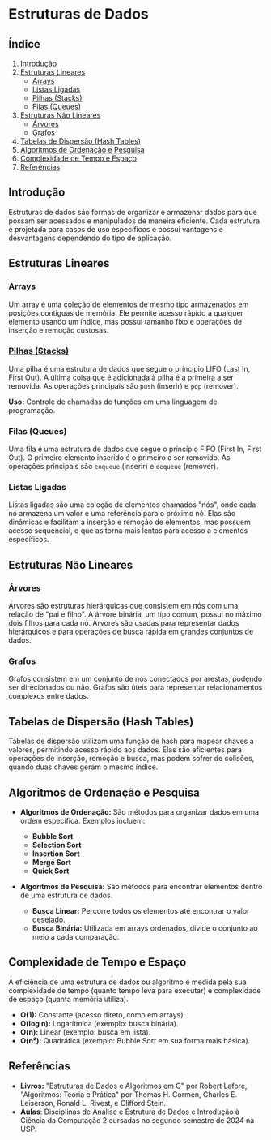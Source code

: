 # Estruturas de Dados

## Índice
1. [Introdução](#introdução)
2. [Estruturas Lineares](#estruturas-lineares)
   - [Arrays](#arrays)
   - [Listas Ligadas](#listas-ligadas)
   - [Pilhas (Stacks)](#pilhas-stacks)
   - [Filas (Queues)](#filas-queues)
3. [Estruturas Não Lineares](#estruturas-não-lineares)
   - [Árvores](#árvores)
   - [Grafos](#grafos)
4. [Tabelas de Dispersão (Hash Tables)](#tabelas-de-dispersão-hash-tables)
5. [Algoritmos de Ordenação e Pesquisa](#algoritmos-de-ordenação-e-pesquisa)
6. [Complexidade de Tempo e Espaço](#complexidade-de-tempo-e-espaço)
7. [Referências](#referências)

## Introdução
Estruturas de dados são formas de organizar e armazenar dados para que possam ser acessados e manipulados de maneira eficiente. Cada estrutura é projetada para casos de uso específicos e possui vantagens e desvantagens dependendo do tipo de aplicação. 

## Estruturas Lineares

### Arrays
Um array é uma coleção de elementos de mesmo tipo armazenados em posições contíguas de memória. Ele permite acesso rápido a qualquer elemento usando um índice, mas possui tamanho fixo e operações de inserção e remoção custosas.

### [Pilhas (Stacks)](https://github.com/jpirolla/data_structure/tree/main/TAD_stack)
Uma pilha é uma estrutura de dados que segue o princípio LIFO (Last In, First Out). A última coisa que é adicionada à pilha é a primeira a ser removida. As operações principais são `push` (inserir) e `pop` (remover).

**Uso:** Controle de chamadas de funções em uma linguagem de programação.

### Filas (Queues)
Uma fila é uma estrutura de dados que segue o princípio FIFO (First In, First Out). O primeiro elemento inserido é o primeiro a ser removido. As operações principais são `enqueue` (inserir) e `dequeue` (remover).

### Listas Ligadas
Listas ligadas são uma coleção de elementos chamados "nós", onde cada nó armazena um valor e uma referência para o próximo nó. Elas são dinâmicas e facilitam a inserção e remoção de elementos, mas possuem acesso sequencial, o que as torna mais lentas para acesso a elementos específicos.


## Estruturas Não Lineares

### Árvores
Árvores são estruturas hierárquicas que consistem em nós com uma relação de "pai e filho". A árvore binária, um tipo comum, possui no máximo dois filhos para cada nó. Árvores são usadas para representar dados hierárquicos e para operações de busca rápida em grandes conjuntos de dados.


### Grafos
Grafos consistem em um conjunto de nós conectados por arestas, podendo ser direcionados ou não. Grafos são úteis para representar relacionamentos complexos entre dados.


## Tabelas de Dispersão (Hash Tables)
Tabelas de dispersão utilizam uma função de hash para mapear chaves a valores, permitindo acesso rápido aos dados. Elas são eficientes para operações de inserção, remoção e busca, mas podem sofrer de colisões, quando duas chaves geram o mesmo índice.

## Algoritmos de Ordenação e Pesquisa

- **Algoritmos de Ordenação:** São métodos para organizar dados em uma ordem específica. Exemplos incluem:
  - **Bubble Sort** 
  - **Selection Sort** 
  - **Insertion Sort** 
  - **Merge Sort** 
  - **Quick Sort**

- **Algoritmos de Pesquisa:** São métodos para encontrar elementos dentro de uma estrutura de dados. 
  - **Busca Linear:** Percorre todos os elementos até encontrar o valor desejado.
  - **Busca Binária:** Utilizada em arrays ordenados, divide o conjunto ao meio a cada comparação.

## Complexidade de Tempo e Espaço
A eficiência de uma estrutura de dados ou algoritmo é medida pela sua complexidade de tempo (quanto tempo leva para executar) e complexidade de espaço (quanta memória utiliza). 

- **O(1):** Constante (acesso direto, como em arrays).
- **O(log n):** Logarítmica (exemplo: busca binária).
- **O(n):** Linear (exemplo: busca em lista).
- **O(n²):** Quadrática (exemplo: Bubble Sort em sua forma mais básica).


## Referências
- **Livros:** "Estruturas de Dados e Algoritmos em C" por Robert Lafore, "Algoritmos: Teoria e Prática" por Thomas H. Cormen, Charles E. Leiserson, Ronald L. Rivest, e Clifford Stein.
- **Aulas**: Disciplinas de Análise e Estrutura de Dados e Introdução à Ciência da Computação 2 cursadas no segundo semestre de 2024 na USP.
